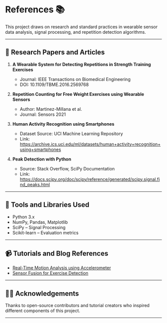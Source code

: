 # References 📚

This project draws on research and standard practices in wearable sensor data analysis, signal processing, and repetition detection algorithms.

---

## 📄 Research Papers and Articles

1. **A Wearable System for Detecting Repetitions in Strength Training Exercises**
   - Journal: IEEE Transactions on Biomedical Engineering
   - DOI: 10.1109/TBME.2016.2569768

2. **Repetition Counting for Free Weight Exercises using Wearable Sensors**
   - Author: Martinez-Millana et al.
   - Journal: Sensors 2021

3. **Human Activity Recognition using Smartphones**
   - Dataset Source: UCI Machine Learning Repository  
   - Link: https://archive.ics.uci.edu/ml/datasets/human+activity+recognition+using+smartphones

4. **Peak Detection with Python**
   - Source: Stack Overflow, SciPy Documentation  
   - Link: https://docs.scipy.org/doc/scipy/reference/generated/scipy.signal.find_peaks.html

---

## 🧰 Tools and Libraries Used

- Python 3.x
- NumPy, Pandas, Matplotlib
- SciPy – Signal Processing
- Scikit-learn – Evaluation metrics

---

## 📹 Tutorials and Blog References

- [Real-Time Motion Analysis using Accelerometer](https://towardsdatascience.com/)
- [Sensor Fusion for Exercise Detection](https://medium.com/)

---

## 👨‍💻 Acknowledgements

Thanks to open-source contributors and tutorial creators who inspired different components of this project.

---

